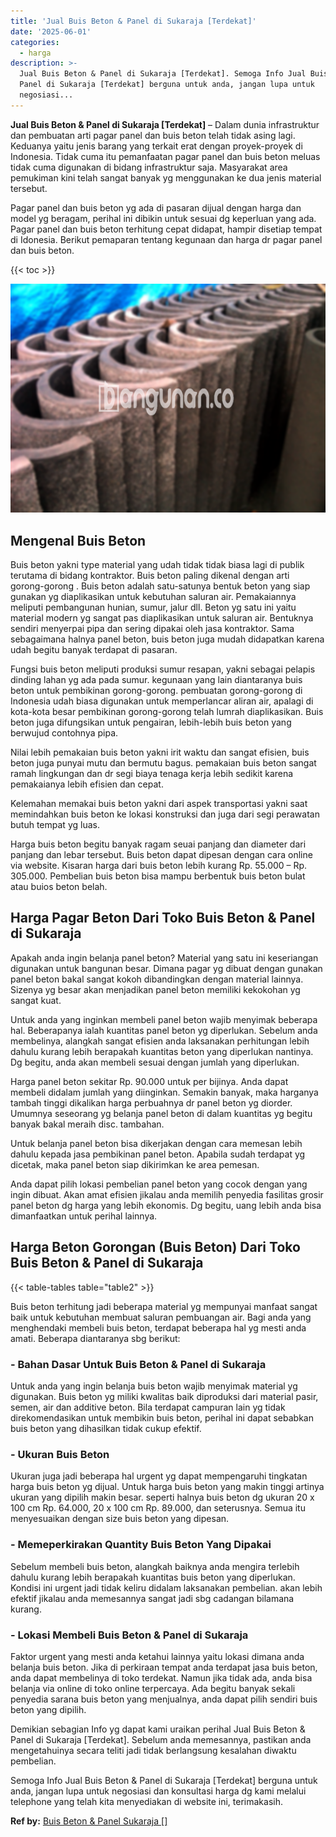 ```yaml
---
title: 'Jual Buis Beton & Panel di Sukaraja [Terdekat]'
date: '2025-06-01'
categories:
  - harga
description: >-
  Jual Buis Beton & Panel di Sukaraja [Terdekat]. Semoga Info Jual Buis Beton &
  Panel di Sukaraja [Terdekat] berguna untuk anda, jangan lupa untuk
  negosiasi...
---
```


**Jual Buis Beton & Panel di Sukaraja \[Terdekat\]** – Dalam dunia infrastruktur dan pembuatan arti pagar panel dan buis beton telah tidak asing lagi. Keduanya yaitu jenis barang yang terkait erat dengan proyek-proyek di Indonesia. Tidak cuma itu pemanfaatan pagar panel dan buis beton meluas tidak cuma digunakan di bidang infrastruktur saja. Masyarakat area pemukiman kini telah sangat banyak yg menggunakan ke dua jenis material tersebut.

Pagar panel dan buis beton yg ada di pasaran dijual dengan harga dan model yg beragam, perihal ini dibikin untuk sesuai dg keperluan yang ada. Pagar panel dan buis beton terhitung cepat didapat, hampir disetiap tempat di Idonesia. Berikut pemaparan tentang kegunaan dan harga dr pagar panel dan buis beton.

{{< toc >}}

![Jual Buis Beton & Panel di Sukaraja [Terdekat]](/images/jual-panel-buis-beton-murah-15.png)

## Mengenal Buis Beton

Buis beton yakni type material yang udah tidak tidak biasa lagi di publik terutama di bidang kontraktor. Buis beton paling dikenal dengan arti gorong-gorong . Buis beton adalah satu-satunya bentuk beton yang siap gunakan yg diaplikasikan untuk kebutuhan saluran air. Pemakaiannya meliputi pembangunan hunian, sumur, jalur dll. Beton yg satu ini yaitu material modern yg sangat pas diaplikasikan untuk saluran air. Bentuknya sendiri menyerpai pipa dan sering dipakai oleh jasa kontraktor. Sama sebagaimana halnya panel beton, buis beton juga mudah didapatkan karena udah begitu banyak terdapat di pasaran.

Fungsi buis beton meliputi produksi sumur resapan, yakni sebagai pelapis dinding lahan yg ada pada sumur. kegunaan yang lain diantaranya buis beton untuk pembikinan gorong-gorong. pembuatan gorong-gorong di Indonesia udah biasa digunakan untuk memperlancar aliran air, apalagi di kota-kota besar pembikinan gorong-gorong telah lumrah diaplikasikan. Buis beton juga difungsikan untuk pengairan, lebih-lebih buis beton yang berwujud contohnya pipa.

Nilai lebih pemakaian buis beton yakni irit waktu dan sangat efisien, buis beton juga punyai mutu dan bermutu bagus. pemakaian buis beton sangat ramah lingkungan dan dr segi biaya tenaga kerja lebih sedikit karena pemakaianya lebih efisien dan cepat.

Kelemahan memakai buis beton yakni dari aspek transportasi yakni saat memindahkan buis beton ke lokasi konstruksi dan juga dari segi perawatan butuh tempat yg luas.

Harga buis beton begitu banyak ragam seuai panjang dan diameter dari panjang dan lebar tersebut. Buis beton dapat dipesan dengan cara online via website. Kisaran harga dari buis beton lebih kurang Rp. 55.000 – Rp. 305.000. Pembelian buis beton bisa mampu berbentuk buis beton bulat atau buios beton belah.

## Harga Pagar Beton Dari Toko Buis Beton & Panel di Sukaraja

Apakah anda ingin belanja panel beton? Material yang satu ini keseriangan digunakan untuk bangunan besar. Dimana pagar yg dibuat dengan gunakan panel beton bakal sangat kokoh dibandingkan dengan material lainnya. Sizenya yg besar akan menjadikan panel beton memiliki kekokohan yg sangat kuat.

Untuk anda yang inginkan membeli panel beton wajib menyimak beberapa hal. Beberapanya ialah kuantitas panel beton yg diperlukan. Sebelum anda membelinya, alangkah sangat efisien anda laksanakan perhitungan lebih dahulu kurang lebih berapakah kuantitas beton yang diperlukan nantinya. Dg begitu, anda akan membeli sesuai dengan jumlah yang diperlukan.

Harga panel beton sekitar Rp. 90.000 untuk per bijinya. Anda dapat membeli didalam jumlah yang diinginkan. Semakin banyak, maka harganya tambah tinggi dikalikan harga perbuahnya dr panel beton yg diorder. Umumnya seseorang yg belanja panel beton di dalam kuantitas yg begitu banyak bakal meraih disc. tambahan.

Untuk belanja panel beton bisa dikerjakan dengan cara memesan lebih dahulu kepada jasa pembikinan panel beton. Apabila sudah terdapat yg dicetak, maka panel beton siap dikirimkan ke area pemesan.

Anda dapat pilih lokasi pembelian panel beton yang cocok dengan yang ingin dibuat. Akan amat efisien jikalau anda memilih penyedia fasilitas grosir panel beton dg harga yang lebih ekonomis. Dg begitu, uang lebih anda bisa dimanfaatkan untuk perihal lainnya.

## Harga Beton Gorongan (Buis Beton) Dari Toko Buis Beton & Panel di Sukaraja

{{< table-tables table="table2" >}}

Buis beton terhitung jadi beberapa material yg mempunyai manfaat sangat baik untuk kebutuhan membuat saluran pembuangan air. Bagi anda yang menghendaki membeli buis beton, terdapat beberapa hal yg mesti anda amati. Beberapa diantaranya sbg berikut:

### \- Bahan Dasar Untuk Buis Beton & Panel di Sukaraja

Untuk anda yang ingin belanja buis beton wajib menyimak material yg digunakan. Buis beton yg miliki kwalitas baik diproduksi dari material pasir, semen, air dan additive beton. Bila terdapat campuran lain yg tidak direkomendasikan untuk membikin buis beton, perihal ini dapat sebabkan buis beton yang dihasilkan tidak cukup efektif.

### \- Ukuran Buis Beton

Ukuran juga jadi beberapa hal urgent yg dapat mempengaruhi tingkatan harga buis beton yg dijual. Untuk harga buis beton yang makin tinggi artinya ukuran yang dipilih makin besar. seperti halnya buis beton dg ukuran 20 x 100 cm Rp. 64.000, 20 x 100 cm Rp. 89.000, dan seterusnya. Semua itu menyesuaikan dengan size buis beton yang dipesan.

### \- Memeperkirakan Quantity Buis Beton Yang Dipakai

Sebelum membeli buis beton, alangkah baiknya anda mengira terlebih dahulu kurang lebih berapakah kuantitas buis beton yang diperlukan. Kondisi ini urgent jadi tidak keliru didalam laksanakan pembelian. akan lebih efektif jikalau anda memesannya sangat jadi sbg cadangan bilamana kurang.

### \- Lokasi Membeli Buis Beton & Panel di Sukaraja

Faktor urgent yang mesti anda ketahui lainnya yaitu lokasi dimana anda belanja buis beton. Jika di perkiraan tempat anda terdapat jasa buis beton, anda dapat membelinya di toko terdekat. Namun jika tidak ada, anda bisa belanja via online di toko online terpercaya. Ada begitu banyak sekali penyedia sarana buis beton yang menjualnya, anda dapat pilih sendiri buis beton yang dipilih.

Demikian sebagian Info yg dapat kami uraikan perihal Jual Buis Beton & Panel di Sukaraja \[Terdekat\]. Sebelum anda memesannya, pastikan anda mengetahuinya secara teliti jadi tidak berlangsung kesalahan diwaktu pembelian.

Semoga Info Jual Buis Beton & Panel di Sukaraja \[Terdekat\] berguna untuk anda, jangan lupa untuk negosiasi dan konsultasi harga dg kami melalui telephone yang telah kita menyediakan di website ini, terimakasih.

**Ref by:** [Buis Beton & Panel Sukaraja []](https://id.wikipedia.org/wiki/Buis)

